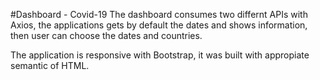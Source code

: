 #Dashboard - Covid-19
The dashboard consumes two differnt APIs with Axios, the applications gets by default the dates and shows information, then user can choose the dates and countries.

The application is responsive with Bootstrap, it was built with appropiate semantic of HTML.